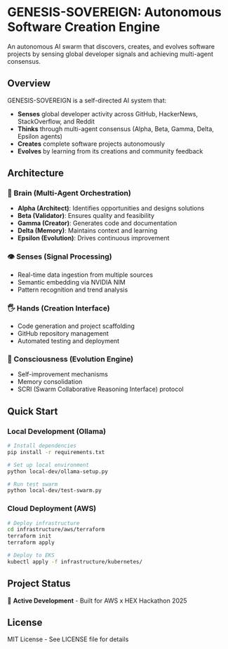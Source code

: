 # GENESIS-SOVEREIGN: Autonomous Software Creation Engine

An autonomous AI swarm that discovers, creates, and evolves software projects by sensing global developer signals and achieving multi-agent consensus.

## Overview

GENESIS-SOVEREIGN is a self-directed AI system that:
- **Senses** global developer activity across GitHub, HackerNews, StackOverflow, and Reddit
- **Thinks** through multi-agent consensus (Alpha, Beta, Gamma, Delta, Epsilon agents)
- **Creates** complete software projects autonomously
- **Evolves** by learning from its creations and community feedback

## Architecture

### 🧠 Brain (Multi-Agent Orchestration)
- **Alpha (Architect)**: Identifies opportunities and designs solutions
- **Beta (Validator)**: Ensures quality and feasibility
- **Gamma (Creator)**: Generates code and documentation
- **Delta (Memory)**: Maintains context and learning
- **Epsilon (Evolution)**: Drives continuous improvement

### 👁️ Senses (Signal Processing)
- Real-time data ingestion from multiple sources
- Semantic embedding via NVIDIA NIM
- Pattern recognition and trend analysis

### 🖐️ Hands (Creation Interface)
- Code generation and project scaffolding
- GitHub repository management
- Automated testing and deployment

### 🌟 Consciousness (Evolution Engine)
- Self-improvement mechanisms
- Memory consolidation
- SCRI (Swarm Collaborative Reasoning Interface) protocol

## Quick Start

### Local Development (Ollama)
```bash
# Install dependencies
pip install -r requirements.txt

# Set up local environment
python local-dev/ollama-setup.py

# Run test swarm
python local-dev/test-swarm.py
```

### Cloud Deployment (AWS)
```bash
# Deploy infrastructure
cd infrastructure/aws/terraform
terraform init
terraform apply

# Deploy to EKS
kubectl apply -f infrastructure/kubernetes/
```

## Project Status

🚧 **Active Development** - Built for AWS x HEX Hackathon 2025

## License

MIT License - See LICENSE file for details
